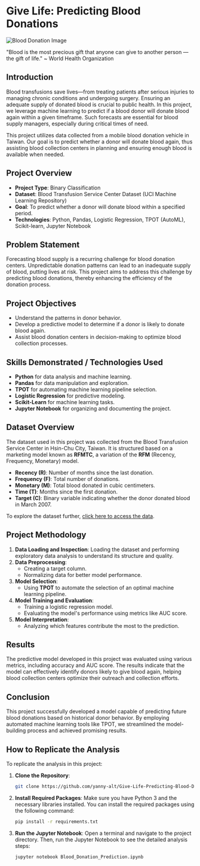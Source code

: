 # Give Life: Predicting Blood Donations

![Blood Donation Image](link_to_image)

"Blood is the most precious gift that anyone can give to another person — the gift of life." ~ World Health Organization

## Introduction

Blood transfusions save lives—from treating patients after serious injuries to managing chronic conditions and undergoing surgery. Ensuring an adequate supply of donated blood is crucial to public health. In this project, we leverage machine learning to predict if a blood donor will donate blood again within a given timeframe. Such forecasts are essential for blood supply managers, especially during critical times of need.

This project utilizes data collected from a mobile blood donation vehicle in Taiwan. Our goal is to predict whether a donor will donate blood again, thus assisting blood collection centers in planning and ensuring enough blood is available when needed.

## Project Overview

- **Project Type**: Binary Classification
- **Dataset**: Blood Transfusion Service Center Dataset (UCI Machine Learning Repository)
- **Goal**: To predict whether a donor will donate blood within a specified period.
- **Technologies**: Python, Pandas, Logistic Regression, TPOT (AutoML), Scikit-learn, Jupyter Notebook

## Problem Statement

Forecasting blood supply is a recurring challenge for blood donation centers. Unpredictable donation patterns can lead to an inadequate supply of blood, putting lives at risk. This project aims to address this challenge by predicting blood donations, thereby enhancing the efficiency of the donation process.

## Project Objectives

- Understand the patterns in donor behavior.
- Develop a predictive model to determine if a donor is likely to donate blood again.
- Assist blood donation centers in decision-making to optimize blood collection processes.

## Skills Demonstrated / Technologies Used

- **Python** for data analysis and machine learning.
- **Pandas** for data manipulation and exploration.
- **TPOT** for automating machine learning pipeline selection.
- **Logistic Regression** for predictive modeling.
- **Scikit-Learn** for machine learning tasks.
- **Jupyter Notebook** for organizing and documenting the project.

## Dataset Overview

The dataset used in this project was collected from the Blood Transfusion Service Center in Hsin-Chu City, Taiwan. It is structured based on a marketing model known as **RFMTC**, a variation of the **RFM** (Recency, Frequency, Monetary) model.

- **Recency (R)**: Number of months since the last donation.
- **Frequency (F)**: Total number of donations.
- **Monetary (M)**: Total blood donated in cubic centimeters.
- **Time (T)**: Months since the first donation.
- **Target (C)**: Binary variable indicating whether the donor donated blood in March 2007.

To explore the dataset further, [click here to access the data](link_to_dataset_in_repo).

## Project Methodology

1. **Data Loading and Inspection**: Loading the dataset and performing exploratory data analysis to understand its structure and quality.
2. **Data Preprocessing**:
   - Creating a target column.
   - Normalizing data for better model performance.
3. **Model Selection**:
   - Using **TPOT** to automate the selection of an optimal machine learning pipeline.
4. **Model Training and Evaluation**:
   - Training a logistic regression model.
   - Evaluating the model's performance using metrics like AUC score.
5. **Model Interpretation**:
   - Analyzing which features contribute the most to the prediction.

## Results

The predictive model developed in this project was evaluated using various metrics, including accuracy and AUC score. The results indicate that the model can effectively identify donors likely to give blood again, helping blood collection centers optimize their outreach and collection efforts.

## Conclusion

This project successfully developed a model capable of predicting future blood donations based on historical donor behavior. By employing automated machine learning tools like TPOT, we streamlined the model-building process and achieved promising results.

## How to Replicate the Analysis

To replicate the analysis in this project:

1. **Clone the Repository**:
   ```bash
   git clone https://github.com/yanny-alt/Give-Life-Predicting-Blood-Donations

2.  **Install Required Packages**:
   Make sure you have Python 3 and the necessary libraries installed. You can install the required packages using the following command:
    ```bash
    pip install -r requirements.txt

4. **Run the Jupyter Notebook**:
   Open a terminal and navigate to the project directory. Then, run the Jupyter Notebook to see the detailed analysis steps:
      ```bash
      jupyter notebook Blood_Donation_Prediction.ipynb  
   
